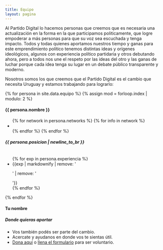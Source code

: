 ```yaml
---
title: Equipo
layout: pagina
---
```


<section id="equipo" class="container">
    <div class="row">
        <div class="col-lg-12">
            <p>
                Al Partido Digital lo hacemos personas que creemos que es necesaria una actualización en la forma en la que participamos politicamente, que logre empoderar a más personas para que su voz sea escuchada y tenga impacto. Todos y todas quienes aportamos nuestros tiempo y ganas para este emprendimiento político tenemos distintas ideas y orígenes ideológicos, algunos con experiencia político partidaria y otros debutando ahora, pero a todos nos une el respeto por las ideas del otro y las ganas de luchar porque cada idea tenga su lugar en un debate público transparente y moderno.
            </p>
            <p>
                Nosotros somos los que creemos que el Partido Digital es el cambio que necesita Uruguay y estamos trabajando para lograrlo:
            </p>
        </div>
    </div>
    <div class="container">
        {% for persona in site.data.equipo %}
            {% assign mod = forloop.index | modulo: 2 %}
            <section class="row">
                <div class="row mt-3 text-center">
                    <div class="col-lg-3 float-md-left">
                        <h4 class="pb-0">{{ persona.nombre }}</h4>
                        <ul class="list-inline m-0 p-0">
                            {% for network in persona.networks %}
                                {% for info in network %}
                                    <li class="list-inline-item"><a href="{{ info[1] }}" target="_blank"><i class="fa fa-{{ info[0] }}" aria-hidden="true"></i></a></li>
                                {% endfor %}
                            {% endfor %}
                        </ul>
                        <h5>{{ persona.posicion | newline_to_br }}</h5>
                    </div>
                    <div class="col-lg-3 float-md-left">
                        <img class="rounded-circle img-responsive img-center mb-1" src="/assets/img/equipo/{{ persona.img }}?" alt="">  
                    </div>
                    <div class="col-lg-6">
                        <ul class="list-group">
                            {% for exp in persona.experiencia %}
                                <li class="list-group-item">
                                    {{exp | markdownify | remove: '<p>' | remove: '</p>'}}
                                </li>
                            {% endfor %}
                        </ul>
                    </div>
                </div>
            </section>       
        {% endfor %}
        <div class="row mt-3 text-center">
            <div class="col-lg-3 float-md-left">
                <h4 class="pb-0">Tu nombre</h4>
                <h5>Donde quieras aportar</h5>
            </div>
            <div class="col-lg-3 float-md-left">
                <span class="btn-circle p-x-3 p-y-2 mb-1" style="width: 12rem;height: 12rem;font-size: 7.5rem; background-color: transparent;">
                <i class="fa fa-user" aria-hidden="true"></i>
            </span>  
            </div>
            <div class="col-lg-6">
                <ul class="list-group">
                    <li class="list-group-item">Vos también podés ser parte del cambio.</li>
                    <li class="list-group-item">Acercate y ayudanos en donde vos te sientas útil.</li>
                    <li class="list-group-item"><a href="/donar">Dona aquí</a> o <a href="/voluntariado">llena el formulario</a> para ser voluntario.</li>
                </ul>
            </div>
        </div>
    </div>
</section>
